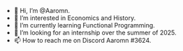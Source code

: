 - 👋 Hi, I’m @Aaromn.
- 👀 I’m interested in Economics and History.
- 🌱 I’m currently learning Functional Programming.
- 💞️ I’m looking for an internship over the summer of 2025.
- 📫 How to reach me on Discord Aaromn #3624.

<!---
Aaromn/Aaromn is a ✨ special ✨ repository because its `README.md` (this file) appears on your GitHub profile.
You can click the Preview link to take a look at your changes.
--->
